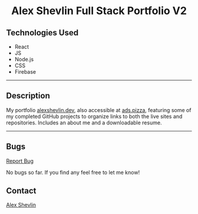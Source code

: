 <h1 align="center">
  Alex Shevlin Full Stack Portfolio V2
  <br />
</h1>
<!-- <div align="center">
  <img alt="example of page"/>
</div> -->

## Technologies Used

* React
* JS
* Node.js
* CSS
* Firebase
---
## Description

My portfolio [alexshevlin.dev](https://alexshevlin.dev "Alex Shevlin Portfoliio"), also accessible at [ads.pizza](ads.pizza), featuring some of my completed GitHub projects to organize links to both the live sites and repositories. Includes an about me and a downloadable resume.

---
## Bugs

<a href="https://github.com/a-shevlin/Portfolio3/issues" target="_blank">Report Bug</a>

No bugs so far. If you find any feel free to let me know!

## Contact

[Alex Shevlin](mailto:)
